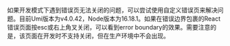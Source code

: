 如果开发模式下遇到错误页无法关闭的问题，可以尝试使用自定义错误页来解决问题。目前Umi版本为v4.0.42，Node版本为16.18.1。如果在错误边界包裹的React错误页面按esc或右上角叉关闭，可以看到error boundary的效果。需要注意的是，该页面在开发时不支持关闭，但在生产环境中不会出现。
